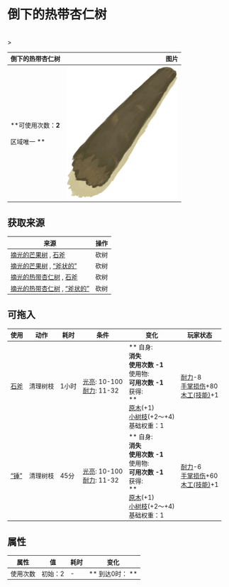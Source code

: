 # 倒下的热带杏仁树  
>   
<br>  
>   
  
  倒下的热带杏仁树  |   图片   
 ----  |  ----:   
 **可使用次数：**2<br><br>** 区域唯一 **  |  <img decoding="async" src="Sprite/Log.png" href="a.md" style="max-width:300px;max-height:300px;">   
  
## 获取来源  
来源  |  操作  
----  |  ----  
[摘光的芒果树](MangoTreeCleared.md) , [石斧](StoneAxe.md)  |  砍树  
[摘光的芒果树](MangoTreeCleared.md) , [“斧状的”](tag_AxeAdv.md)  |  砍树  
[摘光的热带杏仁树](TropicalAlmondTreeCleared.md) , [石斧](StoneAxe.md)  |  砍树  
[摘光的热带杏仁树](TropicalAlmondTreeCleared.md) , [“斧状的”](tag_AxeAdv.md)  |  砍树  
## 可拖入  
使用  |  动作  |  耗时  |  条件  |  变化  |  玩家状态  
----  |  ----  |  ----  |  ----  |  ----  |  ----  
[石斧](StoneAxe.md)  |  清理树枝  |  1小时  |  [光亮](Light.md): 10-100<br>[耐力](Stamina.md): 11-32  |  ** 自身: **<br>消失<br>使用次数  -1<br>** 使用物: **<br>可用次数  -1<br>** 获得: **<br>**  **<br>  [原木](Log.md)(+1)<br>  [小树枝](Sticks.md)(+2～+4)<br>基础权重：1<br>  |  [耐力](Stamina.md)-8<br>[手掌损伤](HandDamage.md)+80<br>[木工(技能)](Skill_Woodworking.md)+1  
[“锤”](tag_Axe.md)  |  清理树枝  |  45分  |  [光亮](Light.md): 10-100<br>[耐力](Stamina.md): 11-32  |  ** 自身: **<br>消失<br>使用次数  -1<br>** 使用物: **<br>可用次数  -1<br>** 获得: **<br>**  **<br>  [原木](Log.md)(+1)<br>  [小树枝](Sticks.md)(+2～+4)<br>基础权重：1<br>  |  [耐力](Stamina.md)-6<br>[手掌损伤](HandDamage.md)+60<br>[木工(技能)](Skill_Woodworking.md)+1  
## 属性   
属性  |  值  |  耗时  |  变化  
----  |  ----  |  ----  |  ----  
使用次数  |  初始：2  |  -  |  ** 到达0时： **  
